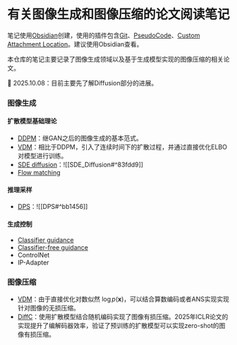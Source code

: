 # 有关图像生成和图像压缩的论文阅读笔记
笔记使用[Obsidian](https://obsidian.md/)创建，使用的插件包含[Git](https://github.com/Vinzent03/obsidian-git)、[PseudoCode](https://github.com/ytliu74/obsidian-pseudocode)、[Custom Attachment Location](https://github.com/RainCat1998/obsidian-custom-attachment-location)。建议使用Obsidian查看。

本仓库的笔记主要记录了图像生成领域以及基于生成模型实现的图像压缩的相关论文。

:calendar: 2025.10.08：目前主要先了解Diffusion部分的进展。

### 图像生成
#### 扩散模型基础理论
- [DDPM](Basic/DDPM.md)：继GAN之后的图像生成的基本范式。
- [VDM](Basic/VDM.md)：相比于DDPM，引入了连续时间下的扩散过程，并通过直接优化ELBO对模型进行训练。
- [SDE diffusion](Basic/SDE_Diffusion.md)：![[SDE_Diffusion#^83fdd9]]
- [Flow matching](Basic/Flow_Matching.md)

#### 推理采样
- [DPS](Sampling/DPS.md)：![[DPS#^bb1456]]

#### 生成控制
- [Classifier guidance](Conditional_Diffusion/Guided_Diffusion.md)
- [Classifier-free guidance](Classifier_Free_Guidance.md)
- ControlNet
- IP-Adapter

### 图像压缩
- [VDM](Basic/VDM.md)：由于直接优化对数似然 $\log p(\boldsymbol{x})$，可以结合算数编码或者ANS实现实现针对图像的无损压缩。
- [DiffC](Compression/DiffC.md)：使用扩散模型结合随机编码实现了图像有损压缩。2025年ICLR论文的实现提升了编解码器效率，验证了预训练的扩散模型可以实现zero-shot的图像有损压缩。